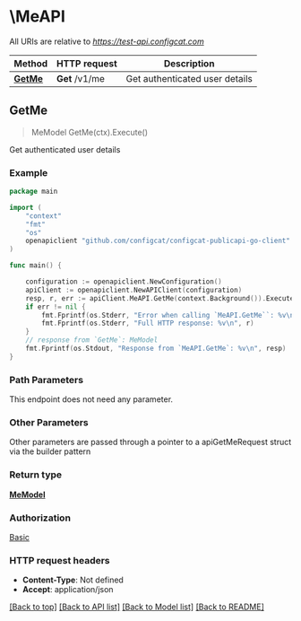 # \MeAPI

All URIs are relative to *https://test-api.configcat.com*

Method | HTTP request | Description
------------- | ------------- | -------------
[**GetMe**](MeAPI.md#GetMe) | **Get** /v1/me | Get authenticated user details



## GetMe

> MeModel GetMe(ctx).Execute()

Get authenticated user details



### Example

```go
package main

import (
	"context"
	"fmt"
	"os"
	openapiclient "github.com/configcat/configcat-publicapi-go-client"
)

func main() {

	configuration := openapiclient.NewConfiguration()
	apiClient := openapiclient.NewAPIClient(configuration)
	resp, r, err := apiClient.MeAPI.GetMe(context.Background()).Execute()
	if err != nil {
		fmt.Fprintf(os.Stderr, "Error when calling `MeAPI.GetMe``: %v\n", err)
		fmt.Fprintf(os.Stderr, "Full HTTP response: %v\n", r)
	}
	// response from `GetMe`: MeModel
	fmt.Fprintf(os.Stdout, "Response from `MeAPI.GetMe`: %v\n", resp)
}
```

### Path Parameters

This endpoint does not need any parameter.

### Other Parameters

Other parameters are passed through a pointer to a apiGetMeRequest struct via the builder pattern


### Return type

[**MeModel**](MeModel.md)

### Authorization

[Basic](../README.md#Basic)

### HTTP request headers

- **Content-Type**: Not defined
- **Accept**: application/json

[[Back to top]](#) [[Back to API list]](../README.md#documentation-for-api-endpoints)
[[Back to Model list]](../README.md#documentation-for-models)
[[Back to README]](../README.md)

